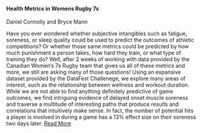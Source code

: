 #### Health Metrics in Womens Rugby 7s
Daniel Connolly and Bryce Mann

Have you ever wondered whether subjective intangibles such as fatigue, soreness, or sleep quality could be used to predict the outcomes of athletic competitions? Or whether those same metrics could be predicted by how much punishment a person takes, how hard they train, or what type of training they do? Well, after 2 weeks of working with data provided by the Canadian Women’s 7s Rugby team that gives us all of these metrics and more, we still are asking many of those questions! Using an expansive dataset provided by the DataFest Challenege, we explore many areas of interest, such as the relationship between wellness and workout duration. While we are not able to find anything definitely predictive of game outcomes, we find intriguing evidence of delayed onset muscle soreness and traverse a multitude of interesting paths that produce results and correlations that intuitively make sense. In fact, the number of potential hits a player is involved in during a game has a 13% effect size on their soreness two days later. [Read More](https://github.com/djconnolly27/DataScienceProjects/blob/master/project2/report2.md)
